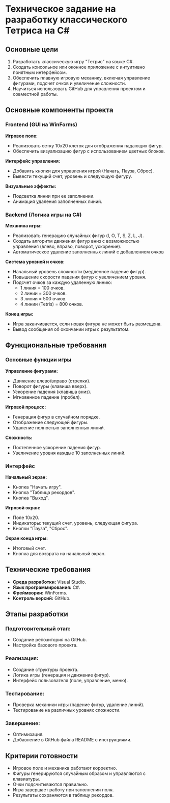 
# Техническое задание на разработку классического Тетриса на C#

## Основные цели
1. Разработать классическую игру "Тетрис" на языке C#.
2. Создать консольное или оконное приложение с интуитивно понятным интерфейсом.
3. Обеспечить плавную игровую механику, включая управление фигурами, подсчет очков и увеличение сложности.
4. Научиться использовать GitHub для управления проектом и совместной работы.

## Основные компоненты проекта

### Frontend (GUI на WinForms)
 **Игровое поле:**
  - Реализовать сетку 10x20 клеток для отображения падающих фигур.
  - Обеспечить визуализацию фигур с использованием цветных блоков.

 **Интерфейс управления:**
  - Добавить кнопки для управления игрой (Начать, Пауза, Сброс).
  - Вывести текущий счет, уровень и следующую фигуру.

 **Визуальные эффекты:**
  - Подсветка линии при ее заполнении.
  - Анимация удаления заполненных линий.

### Backend (Логика игры на C#)
 **Механика игры:**
  - Реализовать генерацию случайных фигур (I, O, T, S, Z, L, J).
  - Создать алгоритм движения фигур вниз с возможностью управления (влево, вправо, поворот, ускорение).
  - Автоматическое удаление заполненных линий с добавлением очков 
   
   **Система уровней и очков:**
  - Начальный уровень сложности (медленное падение фигур).
  - Повышение скорости падения фигур с увеличением уровня.
  - Подсчет очков за каждую удаленную линию:
    - 1 линия = 100 очков.
    - 2 линии = 300 очков.
    - 3 линии = 500 очков.
    - 4 линии (Tetris) = 800 очков.

 **Конец игры:**
  - Игра заканчивается, если новая фигура не может быть размещена.
  - Вывод сообщения об окончании игры с результатом.

##  Функциональные требования

### Основные функции игры
 **Управление фигурами:**
  - Движение влево/вправо (стрелки).
  - Поворот фигуры (клавиша вверх).
  - Ускорение падения (клавиша вниз).
  - Мгновенное падение (пробел).

 **Игровой процесс:**
  - Генерация фигур в случайном порядке.
  - Отображение следующей фигуры.
  - Удаление полностью заполненных линий.

 **Сложность:**
  - Постепенное ускорение падения фигур.
  - Увеличение уровня каждые 10 заполненных линий.

### Интерфейс
 **Начальный экран:**
  - Кнопка "Начать игру".
  - Кнопка "Таблица рекордов".
  - Кнопка "Выход".

 **Игровой экран:**
  - Поле 10x20.
  - Индикаторы: текущий счет, уровень, следующая фигура.
  - Кнопки "Пауза", "Сброс".

 **Экран конца игры:**
  - Итоговый счет.
  - Кнопка для возврата на начальный экран.

##  Технические требования
- **Среда разработки:** Visual Studio.
- **Язык программирования:** C#.
- **Фреймворки:** WinForms.
- **Контроль версий:** GitHub.

##  Этапы разработки

### Подготовительный этап:
- Создание репозитория на GitHub.
- Настройка базового проекта.

### Реализация:
- Создание структуры проекта.
- Логика игры (генерация и движение фигур).
- Интерфейс пользователя (поле, управление, меню).

### Тестирование:
- Проверка механики игры (падение фигур, удаление линий).
- Тестирование на различных уровнях сложности.

### Завершение:
- Оптимизация.
- Добавление в GitHub файла README с инструкциями.

## Критерии готовности
- Игровое поле и механика работают корректно.
- Фигуры генерируются случайным образом и управляются с клавиатуры.
- Очки подсчитываются правильно.
- Игра завершает работу при заполнении поля.
- Результаты сохраняются в таблицу рекордов.
